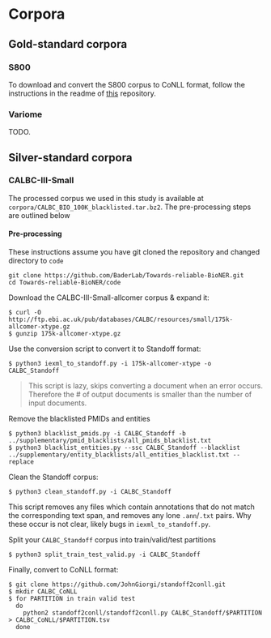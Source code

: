 # Corpora

## Gold-standard corpora

### S800

To download and convert the S800 corpus to CoNLL format, follow the instructions in the readme of [this](https://github.com/spyysalo/s800) repository.

### Variome

TODO.

## Silver-standard corpora

### CALBC-III-Small

The processed corpus we used in this study is available at `corpora/CALBC_BIO_100K_blacklisted.tar.bz2`. The pre-processing steps are outlined below

#### Pre-processing

These instructions assume you have git cloned the repository and changed directory to `code`

```
git clone https://github.com/BaderLab/Towards-reliable-BioNER.git
cd Towards-reliable-BioNER/code
```

Download the CALBC-III-Small-allcomer corpus & expand it:

```
$ curl -O http://ftp.ebi.ac.uk/pub/databases/CALBC/resources/small/175k-allcomer-xtype.gz
$ gunzip 175k-allcomer-xtype.gz
```

Use the conversion script to convert it to Standoff format:

```
$ python3 iexml_to_standoff.py -i 175k-allcomer-xtype -o CALBC_Standoff
```

> This script is lazy, skips converting a document when an error occurs. Therefore the # of output documents is smaller than the number of input documents.

Remove the blacklisted PMIDs and entities

```
$ python3 blacklist_pmids.py -i CALBC_Standoff -b ../supplementary/pmid_blacklists/all_pmids_blacklist.txt
$ python3 blacklist_entities.py --ssc CALBC_Standoff --blacklist ../supplementary/entity_blacklists/all_entities_blacklist.txt --replace
```

Clean the Standoff corpus:

```
$ python3 clean_standoff.py -i CALBC_Standoff
```

This script removes any files which contain annotations that do not match the corresponding text span, and removes any lone `.ann`/`.txt` pairs. Why these occur is not clear, likely bugs in `iexml_to_standoff.py`.

Split your `CALBC_Standoff` corpus into train/valid/test partitions

```
$ python3 split_train_test_valid.py -i CALBC_Standoff
```

Finally, convert to CoNLL format:

```
$ git clone https://github.com/JohnGiorgi/standoff2conll.git
$ mkdir CALBC_CoNLL
$ for PARTITION in train valid test
  do
    python2 standoff2conll/standoff2conll.py CALBC_Standoff/$PARTITION > CALBC_CoNLL/$PARTITION.tsv
  done
```
